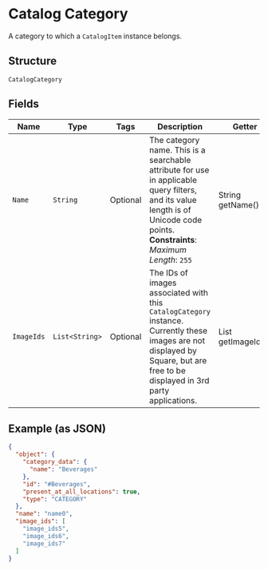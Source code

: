 
# Catalog Category

A category to which a `CatalogItem` instance belongs.

## Structure

`CatalogCategory`

## Fields

| Name | Type | Tags | Description | Getter |
|  --- | --- | --- | --- | --- |
| `Name` | `String` | Optional | The category name. This is a searchable attribute for use in applicable query filters, and its value length is of Unicode code points.<br>**Constraints**: *Maximum Length*: `255` | String getName() |
| `ImageIds` | `List<String>` | Optional | The IDs of images associated with this `CatalogCategory` instance.<br>Currently these images are not displayed by Square, but are free to be displayed in 3rd party applications. | List<String> getImageIds() |

## Example (as JSON)

```json
{
  "object": {
    "category_data": {
      "name": "Beverages"
    },
    "id": "#Beverages",
    "present_at_all_locations": true,
    "type": "CATEGORY"
  },
  "name": "name0",
  "image_ids": [
    "image_ids5",
    "image_ids6",
    "image_ids7"
  ]
}
```

